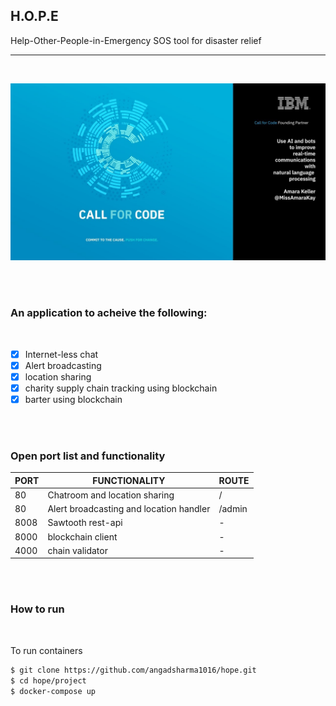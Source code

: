 ## H.O.P.E

Help-Other-People-in-Emergency
SOS tool for disaster relief

---

<br/>


![Alt image](./static/cfc.jpg)

<br/>
<br/>


### An application to acheive the following:

<br/>

 - [X] Internet-less chat
 - [X] Alert broadcasting 
 - [X] location sharing
 - [X] charity supply chain tracking using blockchain
 - [X] barter using blockchain

<br/>
<br/>

### Open port list and functionality

| PORT  |   FUNCTIONALITY | ROUTE |
|---|---|---|
| 80 | Chatroom and location sharing | / |
| 80 | Alert broadcasting and location handler | /admin |
| 8008 | Sawtooth rest-api | - |
| 8000 | blockchain client | - |
| 4000 | chain validator | - |


<br />
<br />

### How to run

<br />

To run containers

```bash
$ git clone https://github.com/angadsharma1016/hope.git
$ cd hope/project
$ docker-compose up

```
